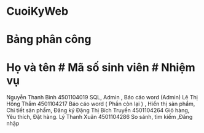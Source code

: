 # CuoiKyWeb

# Bảng phân công 

# Họ và tên	             # Mã số sinh viên	        # Nhiệm vụ
Nguyễn Thanh Bình	     4501104019	        SQL, Admin ,  Báo cáo word (Admin) 
Lê Thị Hồng Thắm	     4501104217	        Báo cáo word  ( Phần còn lại ) , Hiển thị sản phẩm, Chi tiết sản phẩm, Đăng ký
Đặng Thị Bích Truyền	 4501104264	        Giỏ hàng, Yêu thích, Đặt hàng.
Lý Thanh Xuân	         4501104286	        So sánh, tìm kiếm ,Đăng nhập 
